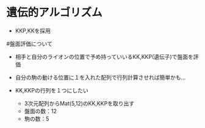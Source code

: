 # 遺伝的アルゴリズム
* KKP,KKを採用

#盤面評価について
* 相手と自分のライオンの位置で予め持っていいるKK,KKP(遺伝子)で盤面を評価
* 自分の駒の動ける位置に１を入れた配列で行列計算させれば簡単かも...

* KK,KKPの行列を１つにしたい
	* 3次元配列からMat(5,12)のKK,KKPを取り出す
	* 盤面の数：12
	* 駒の数：5
